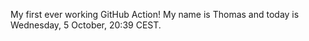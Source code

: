 My first ever working GitHub Action!
My name is Thomas and today is Wednesday, 5 October, 20:39 CEST. 
